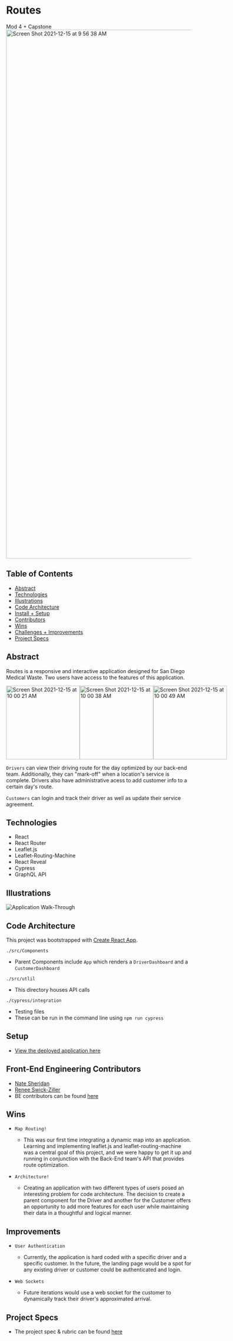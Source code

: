 # Routes
Mod 4 + Capstone
<img width="1434" alt="Screen Shot 2021-12-15 at 9 56 38 AM" src="https://user-images.githubusercontent.com/83723401/146230400-da7573f2-a213-4256-917c-28f6eb851a69.png">

## Table of Contents
  - [Abstract](#abstract)
  - [Technologies](#technologies)
  - [Illustrations](#illustrations)
  - [Code Architecture](#code-architecture)
  - [Install + Setup](#setup)
  - [Contributors](#front-end-engineering-contributors)
  - [Wins](#wins)
  - [Challenges + Improvements](#improvements)
  - [Project Specs](#project-specs)

## Abstract
Routes is a responsive and interactive application designed for San Diego Medical Waste. Two users have access to the features of this application. 

<div style="display: flex">
  <img width="200" alt="Screen Shot 2021-12-15 at 10 00 21 AM" src="https://user-images.githubusercontent.com/83723401/146231094-8134b5c1-b16e-4b0e-b5fa-7646b7b91a56.png">
<img width="200" alt="Screen Shot 2021-12-15 at 10 00 38 AM" src="https://user-images.githubusercontent.com/83723401/146231111-f08c147b-d9df-4136-b2c2-1e92840fb7d8.png">
<img width="200" alt="Screen Shot 2021-12-15 at 10 00 49 AM" src="https://user-images.githubusercontent.com/83723401/146231123-c2faaaff-4e1f-46a7-a6ad-1026fa9dcf25.png">
</div>

``Drivers`` can view their driving route for the day optimized by our back-end team. Additionally, they can "mark-off" when a location's service is complete. Drivers also have administrative acess to add customer info to a certain day's route. 

``Customers`` can login and track their driver as well as update their service agreement.

## Technologies
  - React
  - React Router
  - Leaflet.js
  - Leaflet-Routing-Machine
  - React Reveal
  - Cypress
  - GraphQL API  

## Illustrations
![Application Walk-Through](https://user-images.githubusercontent.com/83723401/146247429-084ba154-e0a4-402a-a4fa-21b6a0708a09.gif)

## Code Architecture
This project was bootstrapped with [Create React App](https://create-react-app.dev/).

``./src/Components`` 
 - Parent Components include ``App`` which renders a ``DriverDashboard`` and a ``CustomerDashboard``

``./src/utlil``
  - This directory houses API calls 

``./cypress/integration``
  - Testing files
  - These can be run in the command line using ``npm run cypress``

## Setup
  - [View the deployed application here](https://main.d24jazywnsbqit.amplifyapp.com)

## Front-End Engineering Contributors
  - [Nate Sheridan](https://gist.github.com/natesheridan)
  - [Renee Swick-Ziller](https://github.com/reneeswick)
  - BE contributors can be found [here](https://github.com/ozzman84/routes-BE)

## Wins
  - ``Map Routing!``
    - This was our first time integrating a dynamic map into an application. Learning and implementing leaflet.js and leaflet-routing-machine was a central goal of this project, and we were happy to get it up and running in conjunction with the Back-End team's API that provides route optimization. 

  - ``Architecture!``
    - Creating an application with two different types of users posed an interesting problem for code architecture. The decision to create a parent component for the Driver and another for the Customer offers an opportunity to add more features for each user while maintaining their data in a thoughtful and logical manner.
  
## Improvements
- ``User Authentication``
    - Currently, the application is hard coded with a specific driver and a specific customer. In the future, the landing page would be a spot for any existing driver or customer could be authenticated and login.
    
- ``Web Sockets``
  - Future iterations would use a web socket for the customer to dynamically track their driver's approximated arrival.


## Project Specs
  - The project spec & rubric can be found [here](https://mod4.turing.edu/projects/capstone/)

